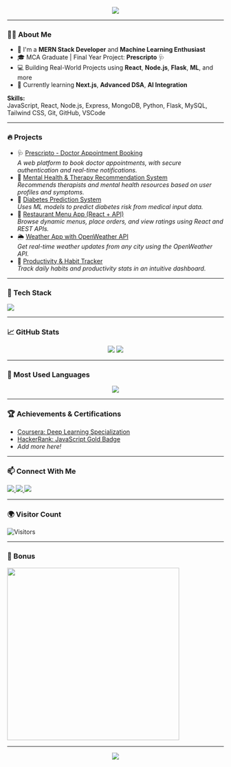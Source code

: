 <p align="center">
  <img src="https://capsule-render.vercel.app/api?type=waving&height=200&text=Hi%20👋%20I'm%20Binayak%20Sethy&fontAlign=50&fontColor=ffffff&fontSize=30&textBg=true&animation=fadeIn&color=0:3E54AC,10:5C81F7" />
</p>

---

### 👨‍💻 About Me

- 🧠 I'm a **MERN Stack Developer** and **Machine Learning Enthusiast**
- 🎓 MCA Graduate | Final Year Project: **Prescripto** 🩺
- 💻 Building Real-World Projects using **React**, **Node.js**, **Flask**, **ML**, and more
- 🌱 Currently learning **Next.js**, **Advanced DSA**, **AI Integration**

**Skills:**  
JavaScript, React, Node.js, Express, MongoDB, Python, Flask, MySQL, Tailwind CSS, Git, GitHub, VSCode

---

### 🔥 Projects

- 🩺 [Prescripto - Doctor Appointment Booking](https://your-live-link.com)  
  _A web platform to book doctor appointments, with secure authentication and real-time notifications._
- 🧠 [Mental Health & Therapy Recommendation System](https://github.com/binayak15/mental-health-therapist)  
  _Recommends therapists and mental health resources based on user profiles and symptoms._
- 💉 [Diabetes Prediction System](https://github.com/binayak15/diabetes-prediction)  
  _Uses ML models to predict diabetes risk from medical input data._
- 🍔 [Restaurant Menu App (React + API)](https://github.com/binayak15/restaurant-menu-app)  
  _Browse dynamic menus, place orders, and view ratings using React and REST APIs._
- 🌦️ [Weather App with OpenWeather API](https://github.com/binayak15/weather-app)  
  _Get real-time weather updates from any city using the OpenWeather API._
- 🎯 [Productivity & Habit Tracker](https://github.com/binayak15/habit-tracker)  
  _Track daily habits and productivity stats in an intuitive dashboard._

---

### 🚀 Tech Stack
<p align="left">
  <img src="https://skillicons.dev/icons?i=html,css,javascript,react,nodejs,express,mongodb,tailwind,python,flask,mysql,git,github,vscode&theme=dark" />
</p>

---

### 📈 GitHub Stats
<p align="center">
  <img src="https://github-readme-stats.vercel.app/api?username=binayak15&show_icons=true&theme=tokyonight" />
  <img src="https://github-readme-streak-stats.herokuapp.com/?user=binayak15&theme=tokyonight" />
</p>

---

### 📌 Most Used Languages
<p align="center">
  <img src="https://github-readme-stats.vercel.app/api/top-langs/?username=binayak15&layout=compact&theme=tokyonight" />
</p>

---

### 🏆 Achievements & Certifications
- [Coursera: Deep Learning Specialization](https://www.coursera.org/account/accomplishments/specialization/DEMO-LINK)
- [HackerRank: JavaScript Gold Badge](https://www.hackerrank.com/binayak15)
- *Add more here!*

---

### 📫 Connect With Me
<p align="left">
  <a href="https://linkedin.com/in/binayak15" target="_blank">
    <img src="https://img.shields.io/badge/LinkedIn-blue?style=for-the-badge&logo=linkedin" />
  </a>
  <a href="mailto:binayaksethy@example.com">
    <img src="https://img.shields.io/badge/Gmail-red?style=for-the-badge&logo=gmail&logoColor=white" />
  </a>
  <a href="https://twitter.com/binayak15" target="_blank">
    <img src="https://img.shields.io/badge/Twitter-black?style=for-the-badge&logo=twitter" />
  </a>
  <!-- Add your portfolio link if you have one -->
</p>

---

### 🌍 Visitor Count
![Visitors](https://shields.io/badge/dynamic/json?color=blue&label=Profile%20Views&query=value&url=https://api.countapi.xyz/hit/binayak15.github.io/visits)

---

### 🧠 Bonus
<img src="https://media.giphy.com/media/qgQUggAC3Pfv687qPC/giphy.gif" width="400"/>

---


<p align="center">
  <img src="https://github-readme-activity-graph.vercel.app/graph?username=binayak15&theme=github-compact&area=true&hide_border=true" />
</p>







